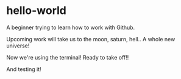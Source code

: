 # hello-world
A beginner trying to learn how to work with Github.

Upcoming work will take us to the moon, saturn, hell.. A whole new universe!

Now we're using the terminal! Ready to take off!!

And testing it!